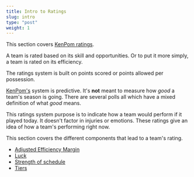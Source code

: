 ```yaml
---
title: Intro to Ratings
slug: intro
type: "post"
weight: 1
---
```


This section covers [KenPom ratings](http://kenpom.com/).

A team is rated based on its skill and opportunities. Or to put it more simply, a team is rated on its efficiency.

The ratings system is built on points scored or points allowed per possession.

[KenPom's](http://kenpom.com/) system is predictive. It's **not** meant to measure how _good_ a team's season is going. There are several polls all which have a mixed definition of what _good_ means.

This ratings system purpose is to indicate how a team would perform if it played today. It doesn't factor in injuries or emotions. These ratings give an idea of how a team's performing right now.

This section covers the different components that lead to a team's rating.

* [Adjusted Efficiency Margin](/ratings/adjusted-efficiency-margin)
* [Luck](/ratings/luck)
* [Strength of schedule](/ratings/overall-sos)
* [Tiers](/ratings/tiers)

